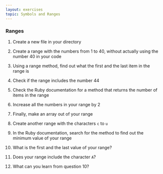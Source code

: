 ```yaml
---
layout: exercises
topic: Symbols and Ranges
---
```


### Ranges

1. Create a new file in your directory

2. Create a range with the numbers from 1 to 40, without actually using the number 40 in your code

3. Using a range method, find out what the first and the last item in the range is

4. Check if the range includes the number 44

5. Check the Ruby documentation for a method that returns the number of items in the range

6. Increase all the numbers in your range by 2

7. Finally, make an array out of your range

8. Create another range with the characters `c` to `u`

9. In the Ruby documentation, search for the method to find out the minimum value of your range

10. What is the first and the last value of your range?

11. Does your range include the character `A`?

12. What can you learn from question 10?
